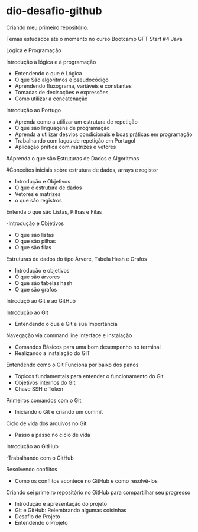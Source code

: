 # dio-desafio-github
Criando meu primeiro repositório. 


Temas estudados até o momento no curso Bootcamp GFT Start #4 Java

Logica e Programação 

Introdução à lógica e à programação 

- Entendendo o que é Lógica 
- O que São algoritmos e pseudocódigo
- Aprendendo fluxograma, variáveis e constantes 
- Tomadas de decisoções e expressões
- Como utilizar a concatenação 

Introdução ao Portugo

- Aprenda como a utilizar um estrutura de repetição 
- O que são linguagens de programação 
- Aprenda a utilizar desvios condicionais e boas práticas em programação
- Trabalhando com laços de repetição em Portugol
- Aplicação prática com matrizes e vetores

#Aprenda o que são Estruturas de Dados e Algoritmos 

#Conceitos iniciais sobre estrutura de dados, arrays e registor

- Introdução e Objetivos 
- O que é estrutura de dados 
- Vetores e matrizes 
- o que são registros 

Entenda o que são Listas, Pilhas e Filas

-Introdução e Objetivos 
- O que são listas
- O que são pilhas 
- O que são filas

Estruturas de dados do tipo Árvore, Tabela Hash e Grafos 

- Introdução e objetivos 
- O que são árvores 
- O que são tabelas hash 
- O que são grafos 

Introduçõ ao Git e ao GitHub 

Introdução ao Git 

- Entendendo o que é Git e sua Importância 

Navegação via command line interface e instalação 

- Comandos Básicos para uma bom desempenho no terminal 
- Realizando a instalação do GIT

Entendendo como o Git Funciona por baixo dos panos 

- Tópicos fundamentais para entender o funcionamento do Git 
- Objetivos internos do Git 
- Chave SSH e Token 

Primeiros comandos com o Git 

- Iniciando o Git e criando um commit 

Ciclo de vida dos arquivos no Git 

- Passo a passo no ciclo de vida 

Introdução ao GitHub

-Trabalhando com o GitHub

Resolvendo conflitos 

- Como os conflitos acontece no GitHub e como resolvê-los

Criando sei primeiro repositório no GitHub para compartilhar seu progresso 

- Introdução e apresentação do projeto 
- Git e GitHub: Relembrando algumas coisinhas 
- Desafio de Projeto 
- Entendendo o Projeto
